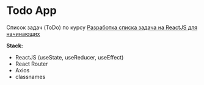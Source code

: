 # Todo App

Список задач (ToDo) по курсу [Разработка списка задача на ReactJS для начинающих](https://www.youtube.com/watch?v=PGZ6HtgSeio&list=PL0FGkDGJQjJGBcY_b625HqAKL4i5iNZGs)

**Stack:**

- ReactJS (useState, useReducer, useEffect)
- React Router
- Axios
- classnames